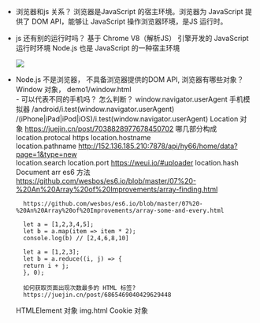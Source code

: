 - 浏览器和js 关系？
    浏览器是JavaScript 的宿主环境。浏览器为 JavaScript 提供了 DOM API，能够让 JavaScript 操作浏览器环境，是JS 运行时。

- js 还有别的运行时吗？
    基于 Chrome V8（解析JS） 引擎开发的 JavaScript 运行时环境
    Node.js 也是 JavaScript 的一种宿主环境

    ![](https://p.ssl.qhimg.com/t01072a67f1315ec168.jpg)

- Node.js 不是浏览器， 不具备浏览器提供的DOM API, 浏览器有哪些对象？
    Window 对象， demo1/window.html   
        - 可以代表不同的手机吗？ 怎么判断？
        window.navigator.userAgent  手机模拟器
        /android/i.test(window.navigator.userAgent)
        /(iPhone|iPad|iPod|iOS)/i.test(window.navigator.userAgent)
    Location 对象
        https://juejin.cn/post/7038828977678450702   哪几部分构成
        location.protocal   https
        location.hostname   
        location.pathname
        http://152.136.185.210:7878/api/hy66/home/data?page=1&type=new    
        location.search
        location.port
        https://weui.io/#uploader
        location.hash
    Document 
        arr  es6 方法
        https://github.com/wesbos/es6.io/blob/master/07%20-%20An%20Array%20of%20Improvements/array-finding.html

        https://github.com/wesbos/es6.io/blob/master/07%20-%20An%20Array%20of%20Improvements/array-some-and-every.html

        let a = [1,2,3,4,5];
        let b = a.map(item => item * 2);
        console.log(b) // [2,4,6,8,10]

        let a = [1,2,3];
        let b = a.reduce((i, j) => {
        return i + j;
        }, 0);

        如何获取页面出现次数最多的 HTML 标签?
        https://juejin.cn/post/6865469040429629448

    HTMLElement 对象
        img.html
    Cookie 对象
    

